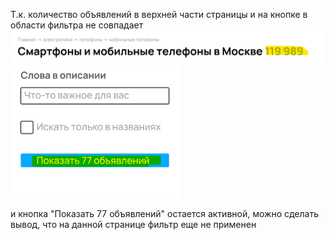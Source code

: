 Т.к. количество объявлений в верхней части страницы и на кнопке в области фильтра не совпадает
![Screenshot](https://github.com/nadinady/avito/blob/master/img.png) 
![Image alt](https://github.com/nadinady/avito/blob/master/img_2.png) 

и кнопка "Показать 77 объявлений" остается активной, можно сделать вывод, что на данной странице 
фильтр еще не применен